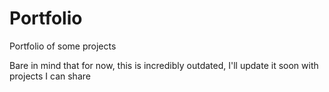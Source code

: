 # Portfolio
Portfolio of some projects

Bare in mind that for now, this is incredibly outdated, I'll update it soon with projects I can share